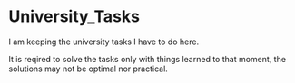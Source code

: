 # University_Tasks
I am keeping the university tasks I have to do here.

It is reqired to solve the tasks only with things learned to that moment, the solutions may not be optimal nor practical.
